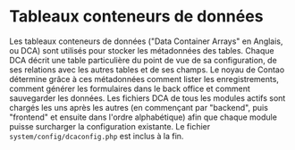 # Tableaux conteneurs de données

Les tableaux conteneurs de données ("Data Container Arrays" en Anglais, ou DCA)
sont utilisés pour stocker les métadonnées des tables. Chaque DCA décrit
une table particulière du point de vue de sa configuration, de ses relations
avec les autres tables et de ses champs. Le noyau de Contao détermine grâce à
ces métadonnées comment lister les enregistrements, comment générer les
formulaires dans le back office et comment sauvegarder les données. Les fichiers
DCA de tous les modules actifs sont chargés les uns après les autres (en
commençant par "backend", puis "frontend" et ensuite dans l'ordre alphabétique)
afin que chaque module puisse surcharger la configuration existante. Le fichier
`system/config/dcaconfig.php` est inclus à la fin.
